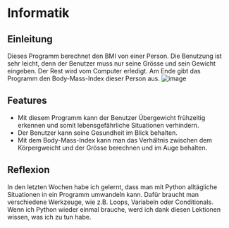 # Informatik
## Einleitung
Dieses Programm berechnet den BMI von einer Person. Die Benutzung ist sehr leicht, denn der Benutzer muss nur seine Grösse und sein Gewicht eingeben. Der Rest wird vom Computer erledigt. Am Ende gibt das Programm den Body-Mass-Index dieser Person aus.
![image](https://user-images.githubusercontent.com/96242003/146382119-e2f651dc-fef8-404d-8634-35f867b8d5be.png)


## Features
- Mit diesem Programm kann der Benutzer Übergewicht frühzeitig erkennen und somit lebensgefährliche Situationen verhindern.
- Der Benutzer kann seine Gesundheit im Blick behalten.
- Mit dem Body-Mass-Index kann man das Verhältnis zwischen dem Körpergweicht und der Grösse berechnen und im Auge behalten.

## Reflexion
In den letzten Wochen habe ich gelernt, dass man mit Python alltägliche Situationen in ein Programm umwandeln kann. Dafür braucht man verschiedene Werkzeuge, wie z.B. Loops, Variabeln oder Conditionals. Wenn ich Python wieder einmal brauche, werd ich dank diesen Lektionen wissen, was ich zu tun habe.
